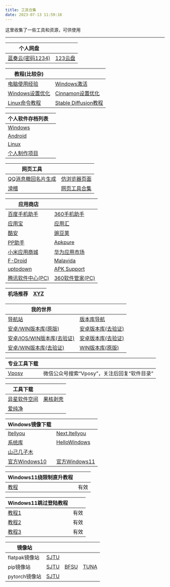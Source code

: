 ```yaml
---
title: 工具合集
date: 2023-07-13 11:59:18
---
```

这里收集了一些工具和资源，可供使用

****
|个人网盘||
|---|---
|[蓝奏云(密码1234)](https://wwx.lanzoui.com/b01nl284f)|[123云盘](https://www.123pan.com/s/wO1SVv-rxW5v)


|教程(比较杂)||
|---|---
|[电脑使用经验](/2023/07/13/pc-use-experience)|[Windows激活](/2023/07/13/windows-activate)
|[Windows设置优化](/2023/07/13/windows-optimize)|[Cinnamon设置优化](/2023/07/13/cinnamon-optimize)
|[Linux命令教程](https://wangchujiang.com/linux-command/)|[Stable Diffusion教程](/2023/08/01/stable-diffusion-tutorial)


|个人软件存档列表||
|---|---
|[Windows](/2023/07/14/windows-software)
|[Android](/2023/07/14/android-software)
|[Linux](/2023/07/15/linux-software)
|[个人制作项目](/2023/07/18/personal-software-download-page)


|网页工具||
|---|---|
|[QQ消息撤回名片生成](https://licyk.github.io/t/q)|[仿浏览器页面](https://licyk.github.io/t/b)
|[滑稽](https://licyk.github.io/t/h)|[网页工具合集](/2023/07/17/web-tools)


|应用商店||
|---|---
|[百度手机助手](https://mobile.baidu.com/)|[360手机助手](http://m.app.haosou.com/)
|[应用宝](https://cftweb.3g.qq.com/qqappstore/index)|[应用汇](http://m.appchina.com/)
|[酷安](https://www.coolapk.com/apk/)|[豌豆荚](https://m.wandoujia.com/)
|[PP助手](https://wap.pp.cn/)|[Apkpure](http://m.apkpure.com/cn)
|[小米应用商城](https://app.mi.com/)|[华为应用市场](https://appgallery.huawei.com)
|[F-Droid](https://f-droid.org/)|[Malavida](https://www.malavida.com/en/android/)
|[uptodown](https://cn.uptodown.com/android)|[APK Support](https://apk.support/zh_cn/)
|[腾讯软件中心(PC)](https://pc.qq.com/)|[360软件管家(PC)](https://soft.360.cn/)


|机场推荐|[XYZ](https://9.234456.xyz/abc.html?t=567)|
|---|---


|我的世界||
|---|---
|[导航站](https://www.mcnav.net/)|[版本库导航](https://zihao-il.github.io/)
|[安卓/WIN版本库(原版)](https://mcarc.gitee.io/)|[安卓版本库(去验证)](https://mc233.endyun.ltd/)
|[安卓/IOS/WIN版本库(去验证)](https://mc.minebbs.com)|[安卓版本库(去验证)](http://mcapks.net/)
|[安卓/WIN版本库(去验证)](https://mcbbk.blmcpia.com)|[WIN版本库(原版)](https://www.mcappx.com/)


|专业工具下载||
|---|---
|[Vposy](https://mp.weixin.qq.com/mp/homepage?__biz=MzIyNjU2NzIxNQ==&hid=2&sn=0d0cb7f7ef080cb1fb6672e01ee632eb)|微信公众号搜索“Vposy”，关注后回复“软件目录”


|工具下载||
|---|---
|[异星软件空间](https://www.yxssp.com/)|[果核剥壳](https://www.ghxi.com/)
|[爱纯净](http://www.aichunjing.com/)|


|Windows镜像下载||
|---|---
|[Itellyou](https://msdn.itellyou.cn/)|[Next.Itellyou](https://next.itellyou.cn/)
|[系统库](https://www.xitongku.com/)|[HelloWindows](https://hellowindows.cn/)
|[山己几子木](https://msdn.sjjzm.com/)|[]()
|[官方Windows10](https://www.microsoft.com/zh-cn/software-download/windows10)|[官方Windows11](https://www.microsoft.com/zh-cn/software-download/windows11)


|Windows11绕限制直升教程||
|---|---
|[教程](https://www.bilibili.com/video/BV1jG4y1x7z1/)|有效


|Windows11跳过登陆教程||
|---|---
|[教程1](https://www.bilibili.com/video/BV14v4y1y7jd/)|有效
[教程2](https://www.bilibili.com/video/BV1r24y1m7Jy/) |有效
|[教程3](https://www.bilibili.com/video/BV14v4y1y7jd/)|有效


|镜像站||||
|---|---|---|---
|flatpak镜像站|[SJTU](https://mirror.sjtu.edu.cn/docs/flathub)
|pip镜像站|[SJTU](https://mirror.sjtu.edu.cn/docs/pypi/web/simple)|[BFSU](https://mirrors.bfsu.edu.cn/help/pypi/)|[TUNA](https://mirrors.tuna.tsinghua.edu.cn/help/pypi/)
|pytorch镜像站|[SJTU](https://mirror.sjtu.edu.cn/pytorch-wheels)


